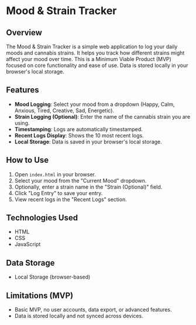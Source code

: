 # Mood & Strain Tracker

## Overview

The Mood & Strain Tracker is a simple web application to log your daily moods and cannabis strains. It helps you track how different strains might affect your mood over time. This is a Minimum Viable Product (MVP) focused on core functionality and ease of use. Data is stored locally in your browser's local storage.

## Features

- **Mood Logging**: Select your mood from a dropdown (Happy, Calm, Anxious, Tired, Creative, Sad, Energetic).
- **Strain Logging (Optional)**: Enter the name of the cannabis strain you are using.
- **Timestamping**: Logs are automatically timestamped.
- **Recent Logs Display**: Shows the 10 most recent logs.
- **Local Storage**: Data is saved in your browser's local storage.

## How to Use

1.  Open `index.html` in your browser.
2.  Select your mood from the "Current Mood" dropdown.
3.  Optionally, enter a strain name in the "Strain (Optional)" field.
4.  Click "Log Entry" to save your entry.
5.  View recent logs in the "Recent Logs" section.

## Technologies Used

- HTML
- CSS
- JavaScript

## Data Storage

- Local Storage (browser-based)

## Limitations (MVP)

- Basic MVP, no user accounts, data export, or advanced features.
- Data is stored locally and not synced across devices.
